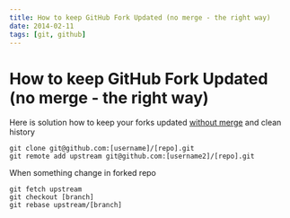 ```yaml
---
title: How to keep GitHub Fork Updated (no merge - the right way)
date: 2014-02-11
tags: [git, github]
---
```



# How to keep GitHub Fork Updated (no merge - the right way)

Here is solution how to keep your forks updated [without merge](https://help.github.com/articles/syncing-a-fork) and clean history

```shell
git clone git@github.com:[username]/[repo].git
git remote add upstream git@github.com:[username2]/[repo].git
```

When something change in forked repo

```shell
git fetch upstream
git checkout [branch]
git rebase upstream/[branch]
```
